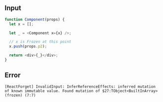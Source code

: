 
## Input

```javascript
function Component(props) {
  let x = [];

  let _ = <Component x={x} />;

  // x is Frozen at this point
  x.push(props.p2);

  return <div>{_}</div>;
}

```


## Error

```
[ReactForget] InvalidInput: InferReferenceEffects: inferred mutation of known immutable value. Found mutation of $27:TObject<BuiltInArray> (frozen) (7:7)
```
          
      